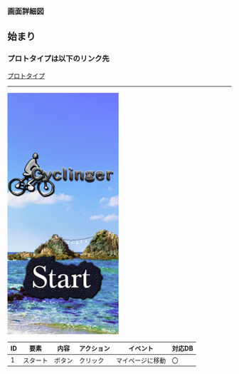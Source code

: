 ### 画面詳細図
## 始まり
### プロトタイプは以下のリンク先
[プロトタイプ](https://www.figma.com/file/YLXi0XXJfyq6239uKAU8LF/cyclinger?node-id=103%3A548)
*****
<img src="./image/タイトル.png" width="250">

|ID|要素|内容|アクション|イベント|対応DB|
|--|----|----|---------|--------|------|
|1|スタート|ボタン|クリック|マイページに移動|〇|
